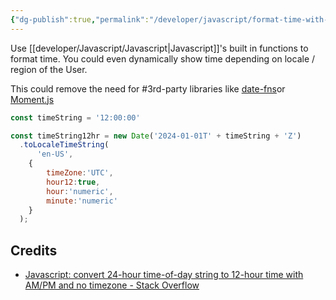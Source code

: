 ```yaml
---
{"dg-publish":true,"permalink":"/developer/javascript/format-time-with-javascript/","dgPassFrontmatter":true}
---
```


Use [[developer/Javascript/Javascript\|Javascript]]'s built in functions to format time. You could even dynamically show time depending on locale / region of the User. 

This could remove the need for #3rd-party libraries like [date-fns](https://date-fns.org/)or [Moment.js](https://momentjs.com/)

```js
const timeString = '12:00:00'

const timeString12hr = new Date('2024-01-01T' + timeString + 'Z')
  .toLocaleTimeString(
	  'en-US',
	{
	    timeZone:'UTC',
	    hour12:true,
	    hour:'numeric',
	    minute:'numeric'
	}
  );
```

## Credits
- [Javascript: convert 24-hour time-of-day string to 12-hour time with AM/PM and no timezone - Stack Overflow](https://stackoverflow.com/questions/13898423/javascript-convert-24-hour-time-of-day-string-to-12-hour-time-with-am-pm-and-no)